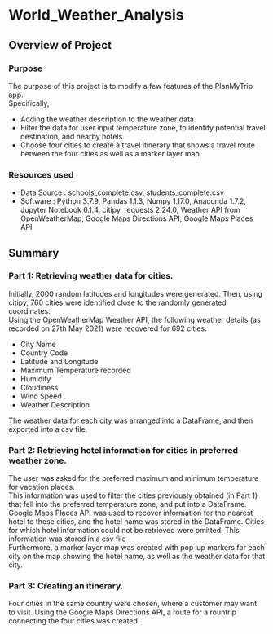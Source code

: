 # World_Weather_Analysis

## Overview of Project 

### Purpose

The purpose of this project is to modify a few features of the PlanMyTrip app.\
Specifically,
- Adding the weather description to the weather data.
- Filter the data for user input temperature zone, to identify potential travel destination, and nearby hotels.
- Choose four cities to create a travel itinerary that shows a travel route between the four cities as well as a marker layer map.

### Resources used
- Data Source : schools_complete.csv, students_complete.csv
- Software : Python 3.7.9, Pandas 1.1.3, Numpy 1.17.0, Anaconda 1.7.2, Jupyter Notebook 6.1.4, citipy, requests 2.24.0, Weather API from OpenWeatherMap, Google Maps Directions API, Google Maps Places API

## Summary 
### Part 1: Retrieving weather data for cities.
Initially, 2000 random latitudes and longitudes were generated. Then, using citipy, 760 cities were identified close to the randomly generated coordinates.\
Using the OpenWeatherMap Weather API, the following weather details (as recorded on 27th May 2021) were recovered for 692 cities.
- City Name
- Country Code
- Latitude and Longitude 
- Maximum Temperature recorded 
- Humidity
- Cloudiness
- Wind Speed
- Weather Description

The weather data for each city was arranged into a DataFrame, and then exported into a csv file.

### Part 2: Retrieving hotel information for cities in preferred weather zone.
The user was asked for the preferred maximum and minimum temperature for vacation places.\
This information was used to filter the cities previously obtained (in Part 1) that fell into the preferred temperature zone, and put into a DataFrame.\
Google Maps Places API was used to recover information for the nearest hotel to these cities, and the hotel name was stored in the DataFrame. Cities for which hotel information could not be retrieved were omitted. This information was stored in a csv file\
Furthermore, a marker layer map was created with pop-up markers for each city on the map showing the hotel name, as well as the weather data for that city.

### Part 3: Creating an itinerary.
Four cities in the same country were chosen, where a customer may want to visit. Using the Google Maps Directions API, a route for a rountrip connecting the four cities was created.

